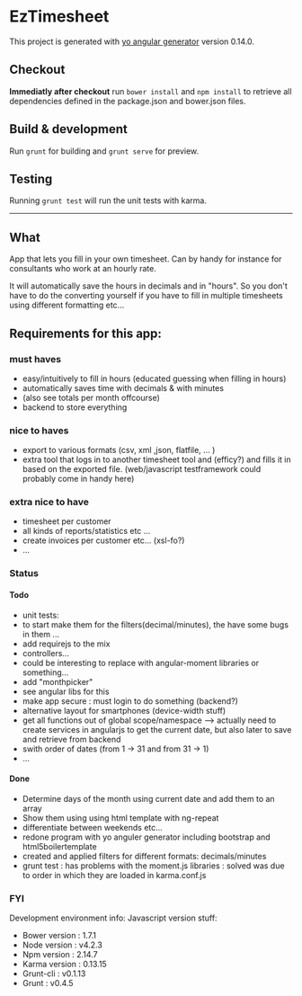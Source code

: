 # EzTimesheet

This project is generated with [yo angular generator](https://github.com/yeoman/generator-angular)
version 0.14.0.

## Checkout

**Immediatly after checkout** run `bower install` and `npm install` to retrieve all dependencies defined in the package.json and bower.json files.

## Build & development

Run `grunt` for building and `grunt serve` for preview.

## Testing

Running `grunt test` will run the unit tests with karma.

---

## What

App that lets you fill in your own timesheet.
Can by handy for instance for consultants who work at an hourly rate.

It will automatically save the hours in decimals and in "hours".
So you don't have to do the converting yourself if you have to fill in
multiple timesheets using different formatting etc...

## Requirements for this app:
### must haves
* easy/intuitively to fill in hours (educated guessing when filling in hours)
* automatically saves time with decimals & with minutes
* (also see totals per month offcourse)
* backend to store everything

### nice to haves
* export to various formats (csv, xml ,json, flatfile, ... )
* extra tool that logs in to another timesheet tool and (efficy?) and fills it
in based on the exported file.
(web/javascript testframework could probably come in handy here)

### extra nice to have
* timesheet per customer
* all kinds of reports/statistics etc ...
* create invoices per customer etc... (xsl-fo?)
* ...

### Status
#### Todo
 * unit tests:
  * to start make them for the filters(decimal/minutes), the have some bugs in them ...
 * add requirejs to the mix
  * controllers...
 * could be interesting to replace with angular-moment libraries or something...
 * add "monthpicker"
  * see angular libs for this
 * make app secure : must login to do something (backend?)
 * alternative layout for smartphones (device-width stuff)
 * get all functions out of global scope/namespace --> actually need to create services in angularjs to get the current date, but also later to save and retrieve from backend
 * swith order of dates (from 1 -> 31 and from 31 -> 1)
 * ...


#### Done
 * Determine days of the month using current date and add them to an array
 * Show them using using html template with ng-repeat
 * differentiate between weekends etc...
 * redone program with yo anguler generator including bootstrap and html5boilertemplate
 * created and applied filters for different formats: decimals/minutes
 * grunt test : has problems with the moment.js libraries : solved was due to order in which they are loaded in karma.conf.js

### FYI
Development environment info:
Javascript version stuff:
* Bower version : 1.7.1
* Node version  : v4.2.3
* Npm version   : 2.14.7
* Karma version : 0.13.15
* Grunt-cli     : v0.1.13
* Grunt         : v0.4.5
